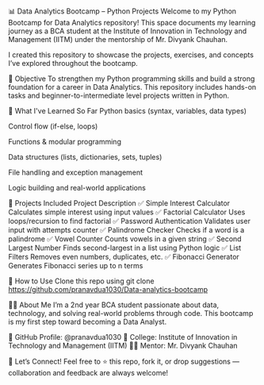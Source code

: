 📊 Data Analytics Bootcamp – Python Projects
Welcome to my Python Bootcamp for Data Analytics repository!
This space documents my learning journey as a BCA student at the Institute of Innovation in Technology and Management (IITM) under the mentorship of Mr. Divyank Chauhan.

I created this repository to showcase the projects, exercises, and concepts I’ve explored throughout the bootcamp.

🚀 Objective
To strengthen my Python programming skills and build a strong foundation for a career in Data Analytics.
This repository includes hands-on tasks and beginner-to-intermediate level projects written in Python.

🧠 What I've Learned So Far
Python basics (syntax, variables, data types)

Control flow (if-else, loops)

Functions & modular programming

Data structures (lists, dictionaries, sets, tuples)

File handling and exception management

Logic building and real-world applications

📁 Projects Included
Project	Description
✅ Simple Interest Calculator	Calculates simple interest using input values
✅ Factorial Calculator	Uses loops/recursion to find factorial
✅ Password Authentication	Validates user input with attempts counter
✅ Palindrome Checker	Checks if a word is a palindrome
✅ Vowel Counter	Counts vowels in a given string
✅ Second Largest Number	Finds second-largest in a list using Python logic
✅ List Filters	Removes even numbers, duplicates, etc.
✅ Fibonacci Generator	Generates Fibonacci series up to n terms

📌 How to Use
Clone this repo using git clone https://github.com/pranavdua1030/Data-analytics-bootcamp

👨‍💻 About Me
I’m a 2nd year BCA student passionate about data, technology, and solving real-world problems through code.
This bootcamp is my first step toward becoming a Data Analyst.

🔗 GitHub Profile: @pranavdua1030
📍 College: Institute of Innovation in Technology and Management (IITM)
👨‍🏫 Mentor: Mr. Divyank Chauhan

🤝 Let’s Connect!
Feel free to ⭐️ this repo, fork it, or drop suggestions — collaboration and feedback are always welcome!
